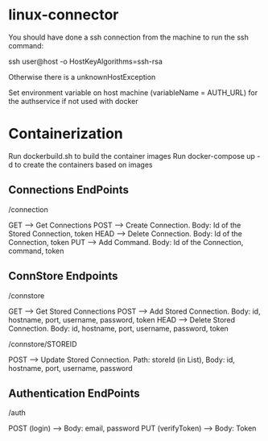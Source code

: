 # linux-connector


You should have done a ssh connection from the machine to run the ssh command:

ssh user@host -o HostKeyAlgorithms=ssh-rsa

Otherwise there is a unknownHostException

Set environment variable on host machine (variableName = AUTH_URL) for the authservice if not used with docker

# Containerization
Run dockerbuild.sh to build the container images
Run docker-compose up -d to create the containers based on images

## Connections EndPoints
/connection 

GET --> Get Connections
POST --> Create Connection. Body: Id of the Stored Connection, token
HEAD --> Delete Connection. Body: Id of the Connection, token
PUT --> Add Command. Body: Id of the Connection, command, token


## ConnStore Endpoints
/connstore

GET --> Get Stored Connections
POST --> Add Stored Connection. Body: id, hostname, port, username, password, token
HEAD --> Delete Stored Connection. Body: id, hostname, port, username, password, token


/connstore/STOREID

POST --> Update Stored Connection. Path: storeId (in List), Body: id, hostname, port, username, password


## Authentication EndPoints
/auth

POST (login) --> Body: email, password
PUT (verifyToken) --> Body: Token
